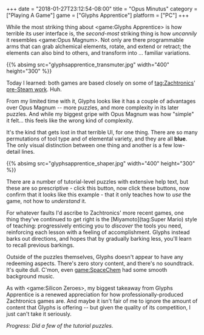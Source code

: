 +++
date = "2018-01-27T23:12:54-08:00"
title = "Opus Minutus"
category = ["Playing A Game"]
game = ["Glyphs Apprentice"]
platform = ["PC"]
+++

While the most striking thing about <game:Glyphs Apprentice> is how terrible its user interface is, the <i>second-most</i> striking thing is how <i>uncannily</i> it resembles <game:Opus Magnum>.  Not only are there programmable arms that can grab alchemical elements, rotate, and extend or retract; the elements can also bind to others, and transform into ... familiar variations.

{{% absimg src="glyphsapprentice_transmuter.jpg" width="400" height="300" %}}

Today I learned: both games are based closely on some of <tag:Zachtronics>' <a href="http://www.zachtronics.com/the-codex-of-alchemical-engineering/">pre-Steam work</a>.  Huh.

From my limited time with it, Glyphs looks like it has a couple of advantages over Opus Magnum -- more puzzles, and more complexity in its later puzzles.  And while my biggest gripe with Opus Magnum was how "simple" it felt... this feels like the wrong kind of complexity.

It's the kind that gets lost in that terrible UI, for one thing.  There are so many permutations of tool type and of elemental variety, and they are all <b>blue</b>.  The only visual distinction between one thing and another is a few low-detail lines.

{{% absimg src="glyphsapprentice_shaper.jpg" width="400" height="300" %}}

There are a number of tutorial-level puzzles with extensive help text, but these are so prescriptive - click this button, now click these buttons, now confirm that it looks like this example - that it only teaches how to <i>use</i> the game, not how to <i>understand</i> it.

For whatever faults I'd ascribe to Zachtronics' more recent games, one thing they've continued to get right is the [Miyamoto](tag:Super Mario) style of teaching: progressively enticing you to <i>discover</i> the tools you need, reinforcing each lesson with a feeling of accomplishment.  Glyphs instead barks out directions, and hopes that by gradually barking less, you'll learn to recall previous barkings.

Outside of the puzzles themselves, Glyphs doesn't appear to have any redeeming aspects.  There's zero story content, and there's no soundtrack.  It's quite dull.  C'mon, even <game:SpaceChem> had some smooth background music.

As with <game:Silicon Zeroes>, my biggest takeaway from Glyphs Apprentice is a renewed appreciation for how professionally-produced Zachtronics games are.  And maybe it isn't fair of me to ignore the amount of content that Glyphs is offering -- but given the quality of its competition, I just can't take it seriously.

<i>Progress: Did a few of the tutorial puzzles.</i>
